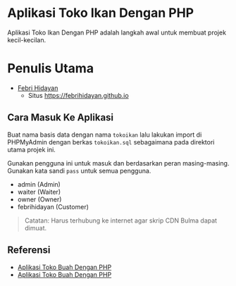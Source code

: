 # Aplikasi Toko Ikan Dengan PHP
Aplikasi Toko Ikan Dengan PHP adalah langkah awal untuk membuat projek kecil-kecilan.

# Penulis Utama
- [Febri Hidayan](https://github.com/febrihidayan)
  - Situs https://febrihidayan.github.io

## Cara Masuk Ke Aplikasi
Buat nama basis data dengan nama `tokoikan` lalu lakukan import di PHPMyAdmin dengan berkas `tokoikan.sql` sebagaimana pada direktori utama projek ini.

Gunakan pengguna ini untuk masuk dan berdasarkan peran masing-masing. Gunakan kata sandi `pass` untuk semua pengguna.

- admin (Admin)
- waiter (Waiter)
- owner (Owner)
- febrihidayan (Customer)

>Catatan: Harus terhubung ke internet agar skrip CDN Bulma dapat dimuat.
## Referensi
- [Aplikasi Toko Buah Dengan PHP](https://github.com/sekolahprogram/aplikasi-toko-buah-dengan-php)
- [Aplikasi Toko Buah Dengan PHP](https://sekolahprogram.com/kelas/aplikasi-toko-buah-dengan-php)